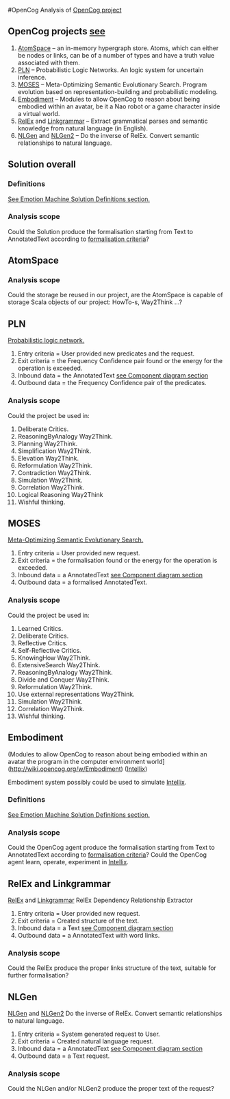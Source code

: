 #OpenCog
Analysis of [OpenCog project](http://opencog.org/projects/)

## OpenCog projects [see](http://opencog.org/projects/)

 1. [AtomSpace](http://wiki.opencog.org/w/AtomSpace) – an in-memory hypergraph store. Atoms, which can either be nodes or links, can be of a number of types and have a truth value associated with them.
 1. [PLN](http://wiki.opencog.org/w/PLN) – Probabilistic Logic Networks. An logic system for uncertain inference.
 1. [MOSES](http://wiki.opencog.org/w/MOSES) – Meta-Optimizing Semantic Evolutionary Search. Program evolution based on representation-building and probabilistic modeling.
 1. [Embodiment](http://wiki.opencog.org/w/Embodiment) – Modules to allow OpenCog to reason about being embodied within an avatar, be it a Nao robot or a game character inside a virtual world.
 1. [RelEx](http://wiki.opencog.org/w/RelEx) and [Linkgrammar](http://www.abisource.com/projects/link-grammar/) – Extract grammatical parses and semantic knowledge from natural language (in English).
 1. [NLGen](https://launchpad.net/nlgen) and [NLGen2](https://launchpad.net/nlgen2) – Do the inverse of RelEx. Convert semantic relationships to natural language.

## Solution overall

### Definitions
[See Emotion Machine Solution Definitions section.](https://github.com/development-team/2/blob/master/doc/informal/emotion-machine.md#Definitions)

### Analysis scope
Could the Solution produce the formalisation starting from Text to AnnotatedText according to [formalisation criteria](https://github.com/development-team/2/blob/master/doc/informal/formalisation-criteria.md)?

## <a name="AtomSpace">AtomSpace</a>

### Analysis scope
Could the storage be reused in our project, are the AtomSpace is capable of storage Scala objects of our project: HowTo-s, Way2Think ...?

## <a name="PLN">PLN</a>
[Probabilistic logic network.](http://wiki.opencog.org/w/PLN)

 1. Entry criteria = User provided new predicates and the request.
 1. Exit criteria = the Frequency Confidence pair found or the energy for the operation is exceeded.
 1. Inbound data = the AnnotatedText [see Component diagram section](https://github.com/development-team/2/blob/master/doc/informal/annotation-interpretation-validation.md)
 1. Outbound data = the Frequency Confidence pair of the predicates.

### Analysis scope
Could the project be used in:

 1. Deliberate Critics.
 1. ReasoningByAnalogy Way2Think.
 1. Planning Way2Think.
 1. Simplification Way2Think.
 1. Elevation Way2Think.
 1. Reformulation Way2Think.
 1. Contradiction Way2Think.
 1. Simulation Way2Think.
 1. Correlation Way2Think.
 1. Logical Reasoning Way2Think
 1. Wishful thinking.

## <a name="MOSES">MOSES</a>
[Meta-Optimizing Semantic Evolutionary Search.](http://wiki.opencog.org/w/MOSES)

 1. Entry criteria = User provided new request.
 1. Exit criteria = the formalisation found or the energy for the operation is exceeded.
 1. Inbound data = a AnnotatedText [see Component diagram section](https://github.com/development-team/2/blob/master/doc/informal/annotation-interpretation-validation.md)
 1. Outbound data = a formalised AnnotatedText.

### Analysis scope
Could the project be used in:

 1. Learned Critics.
 1. Deliberate Critics.
 1. Reflective Critics.
 1. Self-Reflective Critics.
 1. KnowingHow Way2Think.
 1. ExtensiveSearch Way2Think.
 1. ReasoningByAnalogy Way2Think.
 1. Divide and Conquer Way2Think.
 1. Reformulation Way2Think.
 1. Use external representations Way2Think.
 1. Simulation Way2Think.
 1. Correlation Way2Think.
 1. Wishful thinking.

## <a name="Embodiment">Embodiment</a>
(Modules to allow OpenCog to reason about being embodied within an avatar the program in the computer environment world](http://wiki.opencog.org/w/Embodiment) ([Intellix](https://github.com/development-team/2/blob/master/doc/informal/intellix.md))

Embodiment system possibly could be used to simulate [Intellix](https://github.com/development-team/2/blob/master/doc/informal/intellix.md).
### Definitions
[See Emotion Machine Solution Definitions section.](https://github.com/development-team/2/blob/master/doc/informal/emotion-machine.md#Definitions)

### Analysis scope
Could the OpenCog agent produce the formalisation starting from Text to AnnotatedText according to [formalisation criteria](https://github.com/development-team/2/blob/master/doc/informal/formalisation-criteria.md)?
Could the OpenCog agent learn, operate, experiment in [Intellix](https://github.com/development-team/2/blob/master/doc/informal/intellix.md).

## <a name="RelEx">RelEx and Linkgrammar</a>
[RelEx](http://wiki.opencog.org/w/RelEx) and [Linkgrammar](http://www.abisource.com/projects/link-grammar/)
RelEx Dependency Relationship Extractor

 1. Entry criteria = User provided new request.
 1. Exit criteria = Created structure of the text.
 1. Inbound data = a Text [see Component diagram section](https://github.com/development-team/2/blob/master/doc/informal/annotation-interpretation-validation.md)
 1. Outbound data = a AnnotatedText with word links.

### Analysis scope
Could the RelEx produce the proper links structure of the text, suitable for further formalisation?

## <a name="NLGen">NLGen</a>
[NLGen](https://launchpad.net/nlgen) and [NLGen2](https://launchpad.net/nlgen2)
Do the inverse of RelEx. Convert semantic relationships to natural language.

 1. Entry criteria = System generated request to User.
 1. Exit criteria = Created natural language request.
 1. Inbound data = a AnnotatedText [see Component diagram section](https://github.com/development-team/2/blob/master/doc/informal/annotation-interpretation-validation.md#Component_diagram)
 1. Outbound data = a Text request.

### Analysis scope
Could the NLGen and/or NLGen2 produce the proper text of the request?


